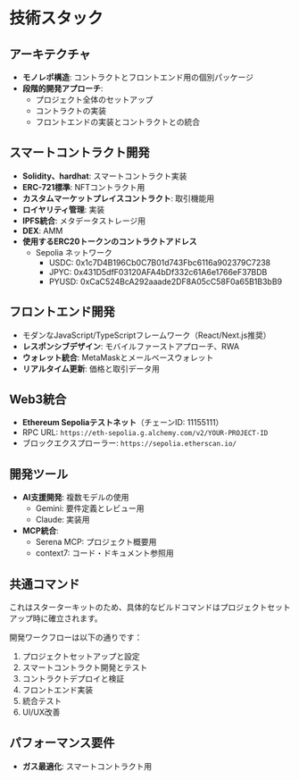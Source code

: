# 技術スタック

## アーキテクチャ

- **モノレポ構造**: コントラクトとフロントエンド用の個別パッケージ
- **段階的開発アプローチ**:
  - プロジェクト全体のセットアップ
  - コントラクトの実装
  - フロントエンドの実装とコントラクトとの統合

## スマートコントラクト開発

- **Solidity、hardhat**: スマートコントラクト実装
- **ERC-721標準**: NFTコントラクト用
- **カスタムマーケットプレイスコントラクト**: 取引機能用
- **ロイヤリティ管理**: 実装
- **IPFS統合**: メタデータストレージ用
- **DEX**: AMM
- **使用するERC20トークンのコントラクトアドレス**
  - Sepolia ネットワーク
    - USDC: 0x1c7D4B196Cb0C7B01d743Fbc6116a902379C7238
    - JPYC: 0x431D5dfF03120AFA4bDf332c61A6e1766eF37BDB
    - PYUSD: 0xCaC524BcA292aaade2DF8A05cC58F0a65B1B3bB9

## フロントエンド開発

- モダンなJavaScript/TypeScriptフレームワーク（React/Next.js推奨）
- **レスポンシブデザイン**: モバイルファーストアプローチ、RWA
- **ウォレット統合**: MetaMaskとメールベースウォレット
- **リアルタイム更新**: 価格と取引データ用

## Web3統合

- **Ethereum Sepoliaテストネット**（チェーンID: 11155111）
- RPC URL: `https://eth-sepolia.g.alchemy.com/v2/YOUR-PROJECT-ID`
- ブロックエクスプローラー: `https://sepolia.etherscan.io/`

## 開発ツール

- **AI支援開発**: 複数モデルの使用
  - Gemini: 要件定義とレビュー用
  - Claude: 実装用
- **MCP統合**:
  - Serena MCP: プロジェクト概要用
  - context7: コード・ドキュメント参照用

## 共通コマンド

これはスターターキットのため、具体的なビルドコマンドはプロジェクトセットアップ時に確立されます。

開発ワークフローは以下の通りです：

1. プロジェクトセットアップと設定
2. スマートコントラクト開発とテスト
3. コントラクトデプロイと検証
4. フロントエンド実装
5. 統合テスト
6. UI/UX改善

## パフォーマンス要件

- **ガス最適化**: スマートコントラクト用
